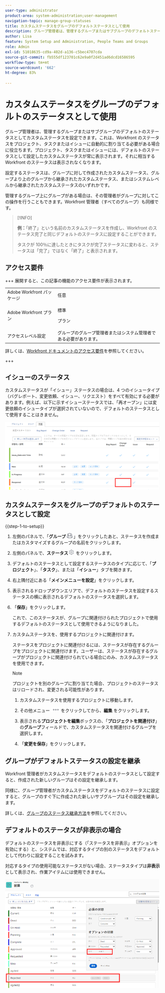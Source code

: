 ```yaml
---
user-type: administrator
product-area: system-administration;user-management
navigation-topic: manage-group-statuses
title: カスタムステータスをグループのデフォルトステータスとして使用
description: グループ管理者は、管理するグループまたはサブグループのデフォルトステータスとしてカスタムステータスを設定できます。
author: Lisa
feature: System Setup and Administration, People Teams and Groups
role: Admin
exl-id: 51018635-cd9a-402d-a136-c5bec4707cda
source-git-commit: fb555df123701c62e9a0f2d451ad6dcd16586595
workflow-type: tm+mt
source-wordcount: '662'
ht-degree: 83%

---
```


# カスタムステータスをグループのデフォルトのステータスとして使用

グループ管理者は、管理するグループまたはサブグループのデフォルトのステータスとしてカスタムステータスを設定できます。これは、Workfront のステータスをプロジェクト、タスクまたはイシューに自動的に割り当てる必要がある場合に役立ちます。プロジェクト、タスクまたはイシューには、デフォルトのステータスとして設定したカスタムステータスが常に表示されます。それに相当する Workfront のステータスは表示されなくなります。

設定するステータスは、グループに対して作成されたカスタムステータス、グループより上のグループから継承されたカスタムステータス、またはシステムレベルから継承されたカスタムステータスのいずれかです。

管理するグループ上にグループがある場合は、その管理者がグループに対してこの操作を行うこともできます。Workfront 管理者（すべてのグループ）も同様です。

>[!INFO]
>
>**例：**「終了」という名前のカスタムステータスを作成し、Workfront のステータス完了と同じデフォルトのステータスに設定することができます。
>
>タスクが 100％に達したときにタスクが完了ステータスに変わると、ステータスは「完了」ではなく「終了」と表示されます。

## アクセス要件

+++ 展開すると、この記事の機能のアクセス要件が表示されます。

<table style="table-layout:auto"> 
 <col> 
 <col> 
 <tbody> 
  <tr> 
   <td>Adobe Workfront パッケージ</td> 
   <td>任意</td> 
  </tr> 
  <tr> 
  <tr> 
   <td>Adobe Workfront プラン</td> 
   <td>
   <p>標準</p>
   <p>プラン</p></td>
  </tr> 
  </tr> 
  <tr> 
   <td>アクセスレベル設定</td> 
   <td>グループのグループ管理者またはシステム管理者である必要があります。</td>
  </tr> 
 </tbody> 
</table>

詳しくは、[Workfront ドキュメントのアクセス要件](/help/quicksilver/administration-and-setup/add-users/access-levels-and-object-permissions/access-level-requirements-in-documentation.md)を参照してください。

+++

## イシューのステータス

カスタムステータスが「イシュー」ステータスの場合は、4 つのイシュータイプ（バグレポート、変更依頼、イシュー、リクエスト）をすべて有効にする必要があります。例えば、以下に示すイシューステータスでは、「再オープン」には変更依頼のイシュータイプが選択されていないので、デフォルトのステータスとして使用することはきません。

![&#x200B; すべてのイシュータイプが有効 &#x200B;](assets/all-4-issue-types-enabled.png)

## カスタムステータスをグループのデフォルトのステータスとして設定

{{step-1-to-setup}}

1. 左側のパネルで、「**グループ**![&#x200B; グループ &#x200B;](assets/groups-icon.png)」をクリックしたあと、ステータスを作成またはカスタマイズするグループの名前をクリックします。
1. 左側のパネルで、**ステータス**![&#x200B; 歯車設定アイコン &#x200B;](assets/gear-icon-settings.png) をクリックします。
1. デフォルトのステータスとして設定するステータスのタイプに応じて、「**プロジェクト**」、「**タスク**」、または「**イシュー**」タブを開きます。
1. 右上隅付近にある「**メインメニューを設定**」をクリックします。
1. 表示されるドロップダウンエリアで、デフォルトのステータスを設定するステータスの横に表示されるデフォルトのステータスを選択します。
1. 「**保存**」をクリックします。

   これで、このステータスが、グループに関連付けられたプロジェクトで使用するデフォルトのステータスとして使用できるようになりました。

1. カスタムステータスを、使用するプロジェクトに関連付けます。

   ステータスをプロジェクトに関連付けるには、ステータスが存在するグループをプロジェクトに関連付けます。ユーザーは、ステータスが存在するグループがプロジェクトに関連付けられている場合にのみ、カスタムステータスを使用できます。

   >[!NOTE]
   >
   >プロジェクトを別のグループに割り当てた場合、プロジェクトのステータスはリロードされ、変更される可能性があります。

   1. カスタムステータスを使用するプロジェクトに移動します。
   1. その他メニュー ![&#x200B; その他アイコン &#x200B;](assets/more-icon.png) をクリックしてから、**編集** をクリックします。
   1. 表示される&#x200B;**プロジェクトを編集**&#x200B;ボックスの、「**プロジェクトを関連付け**」の&#x200B;**グループ**&#x200B;フィールドで、カスタムステータスを関連付けるグループを選択します。

   1. 「**変更を保存**」をクリックします。

## グループがデフォルトステータスの設定を継承

Workfront 管理者がカスタムステータスをデフォルトのステータスとして設定すると、作成された新しいグループはその設定を継承します。

同様に、グループ管理者がカスタムステータスをデフォルトのステータスに設定すると、グループのすぐ下に作成された新しいサブグループはその設定を継承します。

詳しくは、[グループのステータス継承方法](../../../administration-and-setup/manage-groups/manage-group-statuses/how-groups-inherit-statuses.md)を参照してください。

## デフォルトのステータスが非表示の場合

デフォルトのステータスを非表示にする（「ステータスを非表示」オプションを有効にする）と、システムでは、対応するタイプの別のステータスをデフォルトとして代わりに設定することを試みます。

対応するタイプの使用可能なステータスがない場合、ステータスタイプは&#x200B;**非表示**&#x200B;として表示され、作業アイテムには使用できません。

![&#x200B; 利用可能なステータスがありません &#x200B;](assets/when-hide-default-status-no-equivalent.png)
